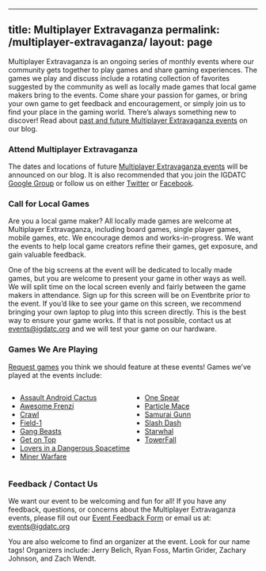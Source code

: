 <!--

REDIRECTED TO INDEX

 -->

---
title: Multiplayer Extravaganza
permalink: /multiplayer-extravaganza/
layout: page
---

Multiplayer Extravaganza is an ongoing series of monthly events where our community gets together to play games and share gaming experiences. The games we play and discuss include a rotating collection of favorites suggested by the community as well as locally made games that local game makers bring to the events.  Come share your passion for games, or bring your own game to get feedback and encouragement, or simply join us to find your place in the gaming world.  There’s always something new to discover! Read about <a href="http://www.igdatc.org/category/events/multiplayer/">past and future Multiplayer Extravaganza events</a> on our blog.

### Attend&nbsp;Multiplayer Extravaganza

The dates and locations of future <a href="http://www.igdatc.org/category/events/multiplayer/">Multiplayer Extravaganza events</a> will be announced on our blog.  It is also recommended that you join the IGDATC <a onclick="javascript:pageTracker._trackPageview('/outgoing/groups.google.com/d/forum/igda-tc');" href="https://groups.google.com/d/forum/igda-tc">Google Group</a> or follow us on either <a onclick="javascript:pageTracker._trackPageview('/outgoing/www.twitter.com/igdatc');" href="http://www.twitter.com/igdatc">Twitter</a> or <a onclick="javascript:pageTracker._trackPageview('/outgoing/www.facebook.com/IGDATC');" href="http://www.facebook.com/IGDATC">Facebook</a>.

### Call for Local Games

Are you a local game maker?  All locally made games are welcome at Multiplayer Extravaganza, including board games, single player games, mobile games, etc.  We encourage demos and works-in-progress. We want the events to help local game creators refine their games, get exposure, and gain valuable feedback.

One of the big screens at the event will be dedicated to locally made games, but you are welcome to present your game in other ways as well.  We will split time on the local screen evenly and fairly between the game makers in attendance.  Sign up for this screen will be on Eventbrite prior to the event.  If you’d like to see your game on this screen, we recommend bringing your own laptop to plug into this screen directly.  This is the best way to ensure your game works.  If that is not possible, contact us at <a onclick="javascript:pageTracker._trackPageview('/mailto/events@igdatc.org');" href="mailto:events@igdatc.org">events@igdatc.org</a> and we will test your game on our hardware.

### Games We Are Playing

<a onclick="javascript:pageTracker._trackPageview('/outgoing/docs.google.com/forms/d/1Q-FaOaxzJKQfL_TnPgvdZTAkFC3EpVZO7uu1JHpTtNk/viewform');" href="https://docs.google.com/forms/d/1Q-FaOaxzJKQfL_TnPgvdZTAkFC3EpVZO7uu1JHpTtNk/viewform">Request games</a> you think we should feature at these events! Games we’ve played at the events include:
<div style="overflow: hidden;">
<div style="width: 50%; float: left;">
<ul>
<li><a onclick="javascript:pageTracker._trackPageview('/outgoing/www.assaultandroidcactus.com/');" href="http://www.assaultandroidcactus.com/">Assault Android Cactus</a></li>
<li><a onclick="javascript:pageTracker._trackPageview('/outgoing/www.nomadapps.com/awesumfriendzy/');" href="http://www.nomadapps.com/awesumfriendzy/">Awesome Frenzi</a></li>
<li><a onclick="javascript:pageTracker._trackPageview('/outgoing/www.powerhoof.com/crawl/');" href="http://www.powerhoof.com/crawl/">Crawl</a></li>
<li><a onclick="javascript:pageTracker._trackPageview('/outgoing/field1game.com');" href="http://field1game.com">Field-1</a></li>
<li><a onclick="javascript:pageTracker._trackPageview('/outgoing/boneloafery.com/');" href="http://boneloafery.com/">Gang Beasts</a></li>
<li><a onclick="javascript:pageTracker._trackPageview('/outgoing/www.youtube.com/watch?v=rphJRgr5aGw');" href="https://www.youtube.com/watch?v=rphJRgr5aGw">Get on Top</a></li>
<li><a onclick="javascript:pageTracker._trackPageview('/outgoing/www.asteroidbase.com/dangerous-spacetime/');" href="http://www.asteroidbase.com/dangerous-spacetime/">Lovers in a Dangerous Spacetime</a></li>
<li><a onclick="javascript:pageTracker._trackPageview('/outgoing/www.heartbit-interactive.com/?page_id=63');" href="http://www.heartbit-interactive.com/?page_id=63">Miner Warfare</a></li>
</ul>
</div>
<div style="width: 50%; float: left;">
<ul>
<li><a onclick="javascript:pageTracker._trackPageview('/outgoing/onespeararena.com/');" href="http://onespeararena.com/">One Spear</a></li>
<li><a onclick="javascript:pageTracker._trackPageview('/outgoing/andymakes.com/particlemace/');" href="http://andymakes.com/particlemace/">Particle Mace</a></li>
<li><a onclick="javascript:pageTracker._trackPageview('/outgoing/maxistentialism.com/samuraigunn/');" href="http://maxistentialism.com/samuraigunn/">Samurai Gunn</a></li>
<li><a onclick="javascript:pageTracker._trackPageview('/outgoing/nevernautgames.com/games/');" href="http://nevernautgames.com/games/">Slash Dash</a></li>
<li><a onclick="javascript:pageTracker._trackPageview('/outgoing/www.starwhal.com/');" href="http://www.starwhal.com/">Starwhal</a></li>
<li><a onclick="javascript:pageTracker._trackPageview('/outgoing/www.towerfall-game.com/');" href="http://www.towerfall-game.com/">TowerFall</a></li>
</ul>
</div>
</div>

### Feedback / Contact Us

We want our event to be welcoming and fun for all! If you have any feedback, questions, or concerns about the Multiplayer Extravaganza events, please fill out our <a onclick="javascript:pageTracker._trackPageview('/outgoing/docs.google.com/forms/d/1Q-FaOaxzJKQfL_TnPgvdZTAkFC3EpVZO7uu1JHpTtNk/viewform');" href="https://docs.google.com/forms/d/1Q-FaOaxzJKQfL_TnPgvdZTAkFC3EpVZO7uu1JHpTtNk/viewform">Event Feedback Form</a> or email us at: <a onclick="javascript:pageTracker._trackPageview('/mailto/events@igdatc.org');" href="mailto:events@igdatc.org">events@igdatc.org</a>

You are also welcome to find an organizer at the event.  Look for our name tags!  Organizers include: Jerry Belich, Ryan Foss, Martin Grider, Zachary Johnson, and Zach Wendt.
